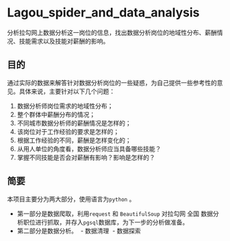 # Lagou_spider_and_data_analysis
分析拉勾网上数据分析这一岗位的信息，找出数据分析岗位的地域性分布、薪酬情况、技能需求以及技能对薪酬的影响。

## 目的 ##
通过实际的数据来解答针对数据分析岗位的一些疑惑，为自己提供一些参考性的意见。具体来说，主要针对以下几个问题：

1. 数据分析师岗位需求的地域性分布；
2. 整个群体中薪酬分布的情况；
3. 不同城市数据分析师的薪酬情况是怎样的；
4. 该岗位对于工作经验的要求是怎样的；
5. 根据工作经验的不同，薪酬是怎样变化的；
6. 从用人单位的角度看，数据分析师应当具备哪些技能？
7. 掌握不同技能是否会对薪酬有影响？影响是怎样的？

## 简要 ##
本项目主要分为两大部分，使用语言为`python` 。 
- 第一部分是数据爬取，利用`request` 和 `BeautifulSoup` 对拉勾网 全国 数据分析职位进行抓取，并存入`pgsql`数据库，为下一步的分析做准备。  
- 第二部分是数据分析。
  - 数据清理
  - 数据探索
